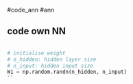 
#code_ann #ann

## code own NN

```python

# initialise weight
# n_hidden: hidden layer size
# n_input: hidden input size
W1 = np.random.randn(n_hidden, n_input)
``

